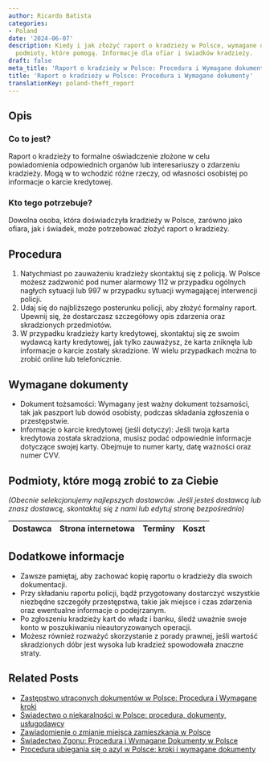 ```yaml
---
author: Ricardo Batista
categories:
- Poland
date: '2024-06-07'
description: Kiedy i jak złożyć raport o kradzieży w Polsce, wymagane dokumenty i
  podmioty, które pomogą. Informacje dla ofiar i świadków kradzieży.
draft: false
meta_title: 'Raport o kradzieży w Polsce: Procedura i Wymagane dokumenty'
title: 'Raport o kradzieży w Polsce: Procedura i Wymagane dokumenty'
translationKey: poland-theft_report
---
```



## Opis
### Co to jest?
Raport o kradzieży to formalne oświadczenie złożone w celu powiadomienia odpowiednich organów lub interesariuszy o zdarzeniu kradzieży. Mogą w to wchodzić różne rzeczy, od własności osobistej po informacje o karcie kredytowej.

### Kto tego potrzebuje?
Dowolna osoba, która doświadczyła kradzieży w Polsce, zarówno jako ofiara, jak i świadek, może potrzebować złożyć raport o kradzieży.

## Procedura

1. Natychmiast po zauważeniu kradzieży skontaktuj się z policją. W Polsce możesz zadzwonić pod numer alarmowy 112 w przypadku ogólnych nagłych sytuacji lub 997 w przypadku sytuacji wymagającej interwencji policji.
2. Udaj się do najbliższego posterunku policji, aby złożyć formalny raport. Upewnij się, że dostarczasz szczegółowy opis zdarzenia oraz skradzionych przedmiotów.
3. W przypadku kradzieży karty kredytowej, skontaktuj się ze swoim wydawcą karty kredytowej, jak tylko zauważysz, że karta zniknęła lub informacje o karcie zostały skradzione. W wielu przypadkach można to zrobić online lub telefonicznie.

## Wymagane dokumenty
- Dokument tożsamości: Wymagany jest ważny dokument tożsamości, tak jak paszport lub dowód osobisty, podczas składania zgłoszenia o przestępstwie.
- Informacje o karcie kredytowej (jeśli dotyczy): Jeśli twoja karta kredytowa została skradziona, musisz podać odpowiednie informacje dotyczące swojej karty. Obejmuje to numer karty, datę ważności oraz numer CVV.

## Podmioty, które mogą zrobić to za Ciebie

_(Obecnie selekcjonujemy najlepszych dostawców. Jeśli jesteś dostawcą lub znasz dostawcę, skontaktuj się z nami lub edytuj stronę bezpośrednio)_

| Dostawca        |     Strona internetowa  |     Terminy     |       Koszt      |
| :-------------: | :-------------: |  :-------------: | :-------------: |

## Dodatkowe informacje
- Zawsze pamiętaj, aby zachować kopię raportu o kradzieży dla swoich dokumentacji.
- Przy składaniu raportu policji, bądź przygotowany dostarczyć wszystkie niezbędne szczegóły przestępstwa, takie jak miejsce i czas zdarzenia oraz ewentualne informacje o podejrzanym.
- Po zgłoszeniu kradzieży kart do władz i banku, śledź uważnie swoje konto w poszukiwaniu nieautoryzowanych operacji.
- Możesz również rozważyć skorzystanie z porady prawnej, jeśli wartość skradzionych dóbr jest wysoka lub kradzież spowodowała znaczne straty.


## Related Posts

- [Zastępstwo utraconych dokumentów w Polsce: Procedura i Wymagane kroki](https://tramitit.com/pl/guides/poland/zgloszenie_utraty_dokumentow/)
- [Świadectwo o niekaralności w Polsce: procedura, dokumenty, usługodawcy](https://tramitit.com/pl/guides/poland/zaswiadczenie_o_niekaralnosci/)
- [Zawiadomienie o zmianie miejsca zamieszkania w Polsce](https://tramitit.com/pl/guides/poland/zgloszenie_zmiany_miejsca_zamieszkania/)
- [Świadectwo Zgonu: Procedura i Wymagane Dokumenty w Polsce](https://tramitit.com/pl/guides/poland/wydanie_aktu_zgonu/)
- [Procedura ubiegania się o azyl w Polsce: kroki i wymagane dokumenty](https://tramitit.com/pl/guides/poland/wniosek_o_azyl/)